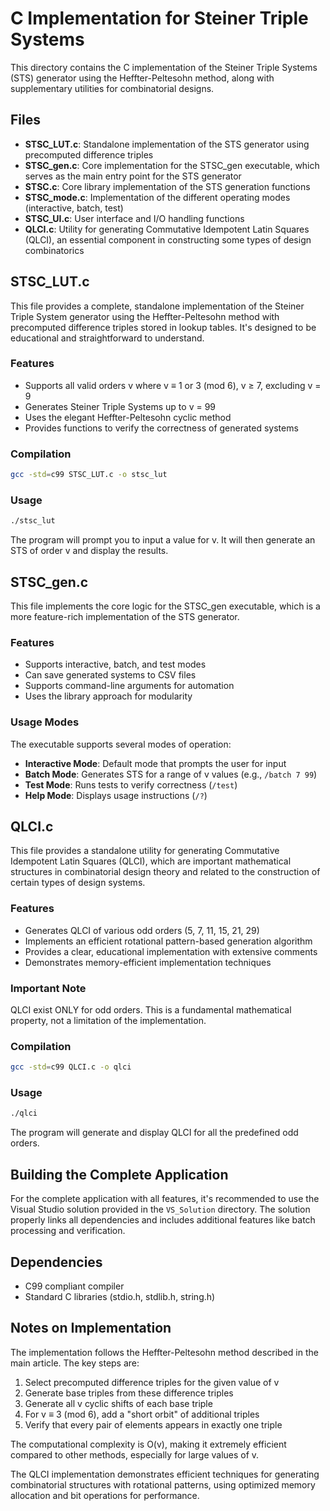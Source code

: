 # C Implementation for Steiner Triple Systems

This directory contains the C implementation of the Steiner Triple Systems (STS) generator using the Heffter-Peltesohn method, along with supplementary utilities for combinatorial designs.

## Files

- **STSC_LUT.c**: Standalone implementation of the STS generator using precomputed difference triples
- **STSC_gen.c**: Core implementation for the STSC_gen executable, which serves as the main entry point for the STS generator
- **STSC.c**: Core library implementation of the STS generation functions
- **STSC_mode.c**: Implementation of the different operating modes (interactive, batch, test)
- **STSC_UI.c**: User interface and I/O handling functions
- **QLCI.c**: Utility for generating Commutative Idempotent Latin Squares (QLCI), an essential component in constructing some types of design combinatorics

## STSC_LUT.c

This file provides a complete, standalone implementation of the Steiner Triple System generator using the Heffter-Peltesohn method with precomputed difference triples stored in lookup tables. It's designed to be educational and straightforward to understand.

### Features

- Supports all valid orders v where v ≡ 1 or 3 (mod 6), v ≥ 7, excluding v = 9
- Generates Steiner Triple Systems up to v = 99
- Uses the elegant Heffter-Peltesohn cyclic method
- Provides functions to verify the correctness of generated systems

### Compilation

```bash
gcc -std=c99 STSC_LUT.c -o stsc_lut
```

### Usage

```bash
./stsc_lut
```

The program will prompt you to input a value for v. It will then generate an STS of order v and display the results.

## STSC_gen.c

This file implements the core logic for the STSC_gen executable, which is a more feature-rich implementation of the STS generator.

### Features

- Supports interactive, batch, and test modes
- Can save generated systems to CSV files
- Supports command-line arguments for automation
- Uses the library approach for modularity

### Usage Modes

The executable supports several modes of operation:

- **Interactive Mode**: Default mode that prompts the user for input
- **Batch Mode**: Generates STS for a range of v values (e.g., `/batch 7 99`)
- **Test Mode**: Runs tests to verify correctness (`/test`)
- **Help Mode**: Displays usage instructions (`/?`)

## QLCI.c

This file provides a standalone utility for generating Commutative Idempotent Latin Squares (QLCI), which are important mathematical structures in combinatorial design theory and related to the construction of certain types of design systems.

### Features

- Generates QLCI of various odd orders (5, 7, 11, 15, 21, 29)
- Implements an efficient rotational pattern-based generation algorithm
- Provides a clear, educational implementation with extensive comments
- Demonstrates memory-efficient implementation techniques

### Important Note

QLCI exist ONLY for odd orders. This is a fundamental mathematical property, not a limitation of the implementation.

### Compilation

```bash
gcc -std=c99 QLCI.c -o qlci
```

### Usage

```bash
./qlci
```

The program will generate and display QLCI for all the predefined odd orders.

## Building the Complete Application

For the complete application with all features, it's recommended to use the Visual Studio solution provided in the `VS_Solution` directory. The solution properly links all dependencies and includes additional features like batch processing and verification.

## Dependencies

- C99 compliant compiler
- Standard C libraries (stdio.h, stdlib.h, string.h)

## Notes on Implementation

The implementation follows the Heffter-Peltesohn method described in the main article. The key steps are:

1. Select precomputed difference triples for the given value of v
2. Generate base triples from these difference triples
3. Generate all v cyclic shifts of each base triple
4. For v ≡ 3 (mod 6), add a "short orbit" of additional triples
5. Verify that every pair of elements appears in exactly one triple

The computational complexity is O(v), making it extremely efficient compared to other methods, especially for large values of v.

The QLCI implementation demonstrates efficient techniques for generating combinatorial structures with rotational patterns, using optimized memory allocation and bit operations for performance.
